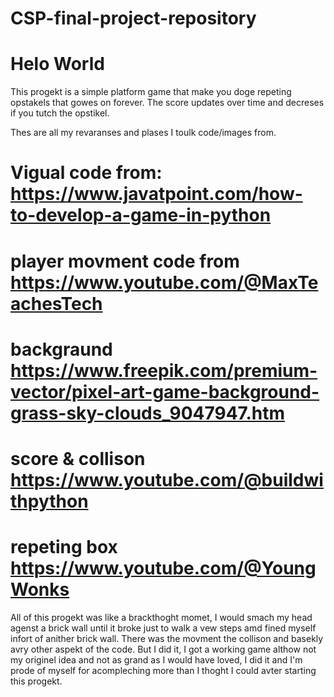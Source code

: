 # CSP-final-project-repository
# Helo World

This progekt is a simple platform game that make you doge repeting opstakels that
gowes on forever.
The score updates over time and decreses if you tutch the opstikel.

Thes are all my revaranses and plases I toulk code/images from.
# Vigual code from: https://www.javatpoint.com/how-to-develop-a-game-in-python
# player movment code from https://www.youtube.com/@MaxTeachesTech
# backgraund https://www.freepik.com/premium-vector/pixel-art-game-background-grass-sky-clouds_9047947.htm
# score & collison https://www.youtube.com/@buildwithpython
# repeting box https://www.youtube.com/@YoungWonks


All of this progekt was like a brackthoght momet, I would smach my head agenst a brick wall
until it broke just to walk a vew steps amd fined myself infort of anither brick wall.
There was the movment the collison and basekly avry other aspekt of the code. But I did it,
I got a working game althow not my originel idea and not as grand as I would have loved, I
did it and I'm prode of myself for acompleching more than I thoght I could avter starting
this progekt.